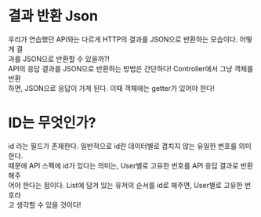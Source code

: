 # 결과 반환 Json

우리가 연습했던 API와는 다르게 HTTP의 결과를 JSON으로 반환하는 모습이다. 어떻게 결  
과를 JSON으로 반환할 수 있을까?!  
API의 응답 결과를 JSON으로 반환하는 방법은 간단하다! Controller에서 그냥 객체를 반환  
하면, JSON으로 응답이 가게 된다. 이때 객체에는 getter가 있어야 한다!  

  

# ID는 무엇인가?

id 라는 필드가 존재한다. 일반적으로 id란 데이터별로 겹치지 않는 유일한 번호를 의미한다.  
때문에 API 스펙에 id가 있다는 의미는, User별로 고유한 번호를 API 응답 결과로 반환해주  
어야 한다는 점이다. List에 담겨 있는 유저의 순서를 id로 해주면, User별로 고유한 번호라  
고 생각할 수 있을 것이다!  